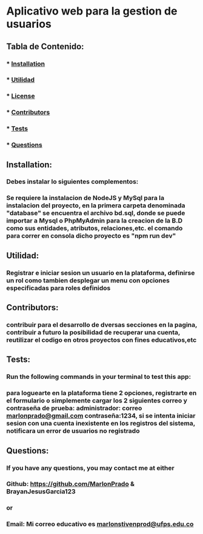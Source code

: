 # Aplicativo web para la gestion de usuarios

  ##  
  ### 

  ## Tabla de Contenido:
  ###  * [Installation](#installation)
  ###  * [Utilidad](#utilidad)
  ###  * [License](#license)
  ###  * [Contributors](#contributors)
  ###  * [Tests](#tests)
  ###  * [Questions](#questions)

  ## Installation:
  ### Debes instalar lo siguientes complementos:
  ### Se requiere la instalacion de NodeJS y MySql para la instalacion del proyecto, en la primera carpeta denominada "database" se encuentra el archivo bd.sql, donde se puede importar a Mysql o PhpMyAdmin para la creacion de la B.D como sus entidades, atributos, relaciones,etc. el comando para correr en consola dicho proyecto es "npm run dev"

  ## Utilidad:
  ### Registrar e iniciar sesion un usuario en la plataforma, definirse un rol como tambien desplegar un menu con opciones especificadas para roles definidos

  ## Contributors:
  ### contribuir para el desarrollo de dversas secciones en la pagina, contribuir a futuro la posibilidad de recuperar una cuenta, reutilizar el codigo en otros proyectos con fines educativos,etc

  ## Tests:
  ### Run the following commands in your terminal to test this app:
  ### para loguearte en la plataforma tiene 2 opciones, registrarte en el formulario o simplemente cargar los 2 siguientes correo y contraseña de prueba: administrador: correo marlonprado@gmail.com contraseña:1234, si se intenta iniciar sesion con una cuenta inexistente en los registros del sistema, notificara un error de usuarios no registrado

  ## Questions:
  ### If you have any questions, you may contact me at either
  ### Github: https://github.com/MarlonPrado & BrayanJesusGarcia123
  ### or
  ### Email: Mi correo educativo es marlonstivenprod@ufps.edu.co


